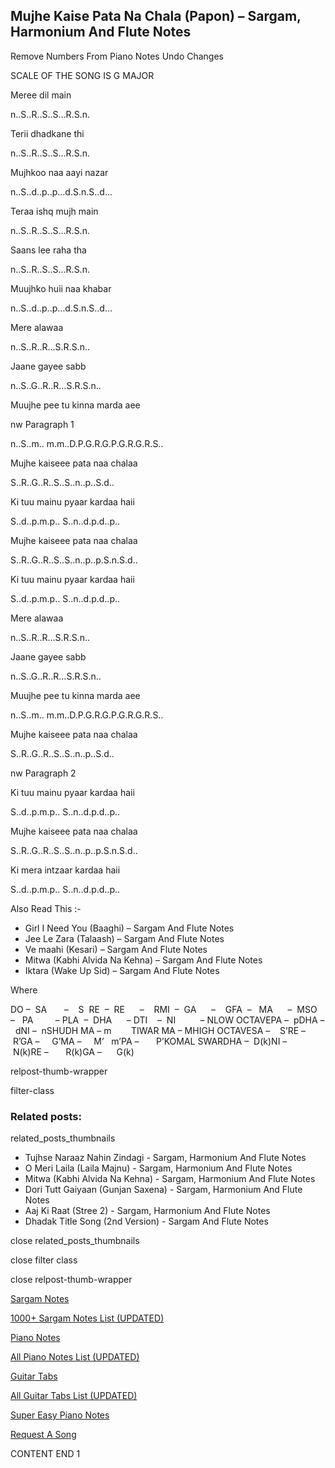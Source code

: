
## Mujhe Kaise Pata Na Chala (Papon) – Sargam, Harmonium And Flute Notes

Remove Numbers From Piano Notes
Undo Changes

SCALE OF THE SONG IS G MAJOR

Meree dil main

n..S..R..S..S…R.S.n.

Terii dhadkane thi

n..S..R..S..S…R.S.n.

Mujhkoo naa aayi nazar

n..S..d..p..p…d.S.n.S..d…

Teraa ishq mujh main

n..S..R..S..S…R.S.n.

Saans lee raha tha

n..S..R..S..S…R.S.n.

Muujhko huii naa khabar

n..S..d..p..p…d.S.n.S..d…

Mere alawaa

n..S..R..R…S.R.S.n..

Jaane gayee sabb

n..S..G..R..R…S.R.S.n..

Muujhe pee tu kinna marda aee

nw Paragraph 1

n..S..m.. m.m..D.P.G.R.G.P.G.R.G.R.S..

Mujhe kaiseee pata naa chalaa

S..R..G..R..S..S..n..p..S.d..

Ki tuu mainu pyaar kardaa haii

S..d..p.m.p.. S..n..d.p.d..p..

Mujhe kaiseee pata naa chalaa

S..R..G..R..S..S..n..p..p.S.n.S.d..

Ki tuu mainu pyaar kardaa haii

S..d..p.m.p.. S..n..d.p.d..p..

Mere alawaa

n..S..R..R…S.R.S.n..

Jaane gayee sabb

n..S..G..R..R…S.R.S.n..

Muujhe pee tu kinna marda aee

n..S..m.. m.m..D.P.G.R.G.P.G.R.G.R.S..

Mujhe kaiseee pata naa chalaa

S..R..G..R..S..S..n..p..S.d..

nw Paragraph 2

Ki tuu mainu pyaar kardaa haii

S..d..p.m.p.. S..n..d.p.d..p..

Mujhe kaiseee pata naa chalaa

S..R..G..R..S..S..n..p..p.S.n.S.d..

Ki mera intzaar kardaa haii

S..d..p.m.p.. S..n..d.p.d..p..



Also Read This :-



* Girl I Need You (Baaghi) – Sargam And Flute Notes
* Jee Le Zara (Talaash) – Sargam And Flute Notes
* Ve maahi (Kesari) – Sargam And Flute Notes
* Mitwa (Kabhi Alvida Na Kehna) – Sargam And Flute Notes
* Iktara (Wake Up Sid) – Sargam And Flute Notes

Where



DO –  SA       –    S  RE  –  RE      –    RMI  –  GA      –    GFA  –   MA      –  MSO  –   PA         – PLA  –  DHA      – DTI    –  NI          – NLOW OCTAVEPA –  pDHA –  dNI –  nSHUDH MA – m        TIWAR MA – MHIGH OCTAVESA –    S’RE –     R’GA –     G’MA –     M’   m’PA –       P’KOMAL SWARDHA –  D(k)NI –       N(k)RE –       R(k)GA –      G(k)



relpost-thumb-wrapper

filter-class

### Related posts:

related_posts_thumbnails

* Tujhse Naraaz Nahin Zindagi - Sargam, Harmonium And Flute Notes
* O Meri Laila (Laila Majnu) - Sargam, Harmonium And Flute Notes
* Mitwa (Kabhi Alvida Na Kehna) - Sargam, Harmonium And Flute Notes
* Dori Tutt Gaiyaan (Gunjan Saxena) - Sargam, Harmonium And Flute Notes
* Aaj Ki Raat (Stree 2) - Sargam, Harmonium And Flute Notes
* Dhadak Title Song (2nd Version) - Sargam And Flute Notes

close related_posts_thumbnails

close filter class

close relpost-thumb-wrapper

[Sargam Notes](https://www.notationsworld.com/sargam-notes.html)

[1000+ Sargam Notes List (UPDATED)](https://www.notationsworld.com/all-songs-list-sargam-notes.html)

[Piano Notes](https://www.notationsworld.com/piano-notes.html)

[All Piano Notes List (UPDATED)](https://www.notationsworld.com/all-songs-list-piano-notes.html)

[Guitar Tabs](https://www.notationsworld.com/guitar-tabs.html)

[All Guitar Tabs List (UPDATED)](https://www.notationsworld.com/all-songs-list-guitar-tabs.html)

[Super Easy Piano Notes](https://studywall.in/)

[Request A Song](https://www.notationsworld.com/request-a-song.html)

CONTENT END 1

